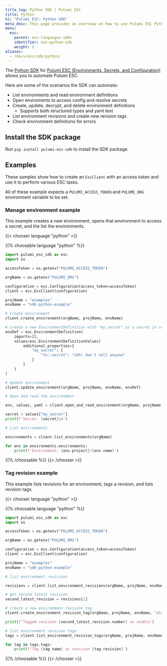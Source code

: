 ```yaml
---
title_tag: Python SDK | Pulumi ESC
title: Python
h1: "Pulumi ESC: Python SDK"
meta_desc: This page provides an overview on how to use Pulumi ESC Python SDK.
menu:
  esc:
    parent: esc-languages-sdks
    identifier: esc-python-sdk
    weight: 2
aliases:
  - /docs/esc/sdk/python/
---
```


The [Python SDK](https://pypi.org/project/pulumi-esc-sdk/) for [Pulumi ESC (Environments, Secrets, and Configuration)](/product/esc/) allows you to automate Pulumi ESC.

Here are some of the scenarios the SDK can automate:

* List environments and read environment definitions
* Open enviroments to access config and resolve secrets
* Create, update, decrypt, and delete environment definitions
    * Supports both structured types and yaml text
* List environment revisions and create new revision tags
* Check environment definitions for errors

## Install the SDK package

Run `pip install pulumi-esc-sdk` to install the SDK package.

## Examples

These samples show how to create an `EscClient` with an access token and use it to perform various ESC tasks.

All of these example expects a `PULUMI_ACCESS_TOKEN` and `PULUMI_ORG` environment variable to be set.

### Manage environment example

This example creates a new environment, opens that environment to access a secret, and the list the environments.

{{< chooser language "python" >}}

{{% choosable language "python" %}}

```python
import pulumi_esc_sdk as esc
import os

accessToken = os.getenv("PULUMI_ACCESS_TOKEN")

orgName = os.getenv("PULUMI_ORG")

configuration = esc.Configuration(access_token=accessToken)
client = esc.EscClient(configuration)

projName = "examples"
envName = "sdk-python-example"

# Create environment
client.create_environment(orgName, projName, envName)

# create a new EnvironmentDefinition with "my_secret" as a secret in values additional_properties
envDef = esc.EnvironmentDefinition(
    imports=[],
    values=esc.EnvironmentDefinitionValues(
        additional_properties={
            "my_secret": {
                "fn::secret": "shh! don't tell anyone"
            }
        }
    )
)

# Update environment
client.update_environment(orgName, projName, envName, envDef)

# Open and read the environment

env, values, yaml = client.open_and_read_environment(orgName, projName, envName)

secret = values["my_secret"]
print(f'Secret: {secret}\n')

# List environments

environments = client.list_environments(orgName)

for env in environments.environments:
    print(f'Environment: {env.project}/{env.name}')

```

{{% /choosable %}}
{{< /chooser >}}

### Tag revision example

This example lists revisions for an environment, tags a revision, and lists revision tags.

{{< chooser language "python" >}}

{{% choosable language "python" %}}

```python
import pulumi_esc_sdk as esc
import os

accessToken = os.getenv("PULUMI_ACCESS_TOKEN")

orgName = os.getenv("PULUMI_ORG")

configuration = esc.Configuration(access_token=accessToken)
client = esc.EscClient(configuration)

projName = "examples"
envName = "sdk-python-example"

# list environment revisions

revisions = client.list_environment_revisions(orgName, projName, envName)

# get second latest revision
second_latest_revision = revisions[1]

# create a new environment revision tag
client.create_environment_revision_tag(orgName, projName, envName, "stable", second_latest_revision.number)

print(f'Tagged revision {second_latest_revision.number} as stable')

# list environment revision tags
tags = client.list_environment_revision_tags(orgName, projName, envName)

for tag in tags.tags:
    print(f'Tag {tag.name} at revision {tag.revision}')

```

{{% /choosable %}}
{{< /chooser >}}
